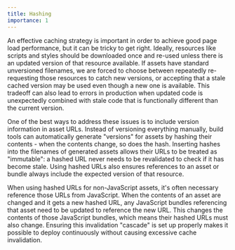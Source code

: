 ```yaml
---
title: Hashing
importance: 1
---
```


An effective caching strategy is important in order to achieve good page load performance, but it can be tricky to get right. Ideally, resources like scripts and styles should be downloaded once and re-used unless there is an updated version of that resource available. If assets have standard unversioned filenames, we are forced to choose between repeatedly re-requesting those resources to catch new versions, or accepting that a stale cached version may be used even though a new one is available. This tradeoff can also lead to errors in production when updated code is unexpectedly combined with stale code that is functionally different than the current version.

One of the best ways to address these issues is to include version information in asset URLs. Instead of versioning everything manually, build tools can automatically generate "versions" for assets by hashing their contents - when the contents change, so does the hash. Inserting hashes into the filenames of generated assets allows their URLs to be treated as "immutable": a hashed URL never needs to be revalidated to check if it has become stale. Using hashed URLs also ensures references to an asset or bundle always include the expected version of that resource.

When using hashed URLs for non-JavaScript assets, it's often necessary reference those URLs from JavaScript. When the contents of an asset are changed and it gets a new hashed URL, any JavaScript bundles referencing that asset need to be updated to reference the new URL. This changes the contents of those JavaScript bundles, which means their hashed URLs must also change. Ensuring this invalidation "cascade" is set up properly makes it possible to deploy continuously without causing excessive cache invalidation.
